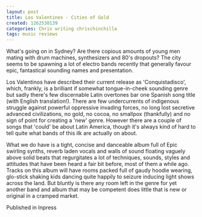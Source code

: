 ```yaml
---
layout: post
title: Los Valentines - Cities of Gold
created: 1262530139
categories: Chris writing chrischinchilla
tags: music reviews
---
```


What's going on in Sydney? Are there copious amounts of young men mating with drum machines, synthesizers and 80's dropouts? The city seems to be spawning a lot of electro bands recently that generally favour epic, fantastical sounding names and presentation.

Los Valentinos have described their current release as 'Conquistadisco', which, frankly, is a brilliant if somewhat tongue-in-cheek sounding genre but sadly there's few discernable Latin overtones bar one Spanish song title (with English translation!). There are few undercurrents of indigenous struggle against powerful oppressive invading forces, no long lost secretive advanced civilizations, no gold, no cocoa, no smallpox (thankfully) and no sign of point for creating a 'new' genre. However there are a couple of songs that 'could' be about Latin America, though it's always kind of hard to tell quite what bands of this ilk are actually on about.

What we do have is a tight, concise and danceable album full of Epic swirling synths, reverb laden vocals and walls of sound floating vaguely above solid beats that regurgitates a lot of techniques, sounds, styles and attitudes that have been heard a fair bit before, most of them a while ago. Tracks on this album will have rooms packed full of gaudy hoodie wearing, glo-stick shaking kids dancing quite happily to seizure inducing light shows across the land. But bluntly is there any room left in the genre for yet another band and album that may be competent does little that is new or original in a cramped market.

Published in Inpress
